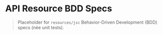 # API Resource BDD Specs
> Placeholder for `resources/jsc` Behavior-Driven Development (BDD) specs (née unit tests).
